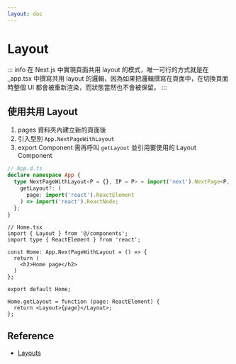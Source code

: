 ```yaml
---
layout: doc
---
```


# Layout

::: info
在 Next.js 中實現頁面共用 layout 的模式，唯一可行的方式就是在 _app.tsx 中撰寫共用 layout 的邏輯，因為如果把邏輯撰寫在頁面中，在切換頁面時整個 UI 都會被重新渲染，而狀態當然也不會被保留。
:::

## 使用共用 Layout

1. pages 資料夾內建立新的頁面後
2. 引入型別 `App.NextPageWithLayout`
3. export Component 需再呼叫 `getLayout` 並引用要使用的 Layout Component

```ts
// App.d.ts
declare namespace App {
  type NextPageWithLayout<P = {}, IP = P> = import('next').NextPage<P, IP> & {
    getLayout?: (
      page: import('react').ReactElement
    ) => import('react').ReactNode;
  };
}
```

```tsx
// Home.tsx
import { Layout } from '@/components';
import type { ReactElement } from 'react';

const Home: App.NextPageWithLayout = () => {
  return (
    <h2>Home page</h2>
  )
};

export default Home;

Home.getLayout = function (page: ReactElement) {
  return <Layout>{page}</Layout>;
};
```

## Reference
- [Layouts](https://nextjs.org/docs/basic-features/layouts)